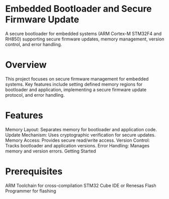 # Embedded Bootloader and Secure Firmware Update
A secure bootloader for embedded systems (ARM Cortex-M STM32F4 and RH850) supporting secure firmware updates, memory management, version control, and error handling.

# Overview
This project focuses on secure firmware management for embedded systems. Key features include setting defined memory regions for bootloader and application, implementing a secure firmware update protocol, and error handling.

# Features
Memory Layout: Separates memory for bootloader and application code.
Update Mechanism: Uses cryptographic verification for secure updates.
Memory Access: Provides secure read/write access.
Version Control: Tracks bootloader and application versions.
Error Handling: Manages memory and version errors.
Getting Started

# Prerequisites
ARM Toolchain for cross-compilation
STM32 Cube IDE or Renesas Flash Programmer for flashing
